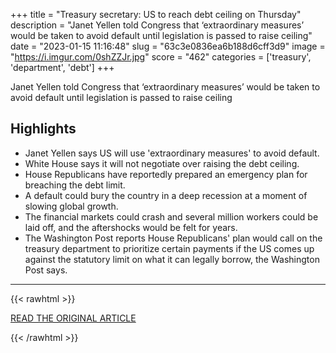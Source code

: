 +++
title = "Treasury secretary: US to reach debt ceiling on Thursday"
description = "Janet Yellen told Congress that ‘extraordinary measures’ would be taken to avoid default until legislation is passed to raise ceiling"
date = "2023-01-15 11:16:48"
slug = "63c3e0836ea6b188d6cff3d9"
image = "https://i.imgur.com/0shZZJr.jpg"
score = "462"
categories = ['treasury', 'department', 'debt']
+++

Janet Yellen told Congress that ‘extraordinary measures’ would be taken to avoid default until legislation is passed to raise ceiling

## Highlights

- Janet Yellen says US will use 'extraordinary measures' to avoid default.
- White House says it will not negotiate over raising the debt ceiling.
- House Republicans have reportedly prepared an emergency plan for breaching the debt limit.
- A default could bury the country in a deep recession at a moment of slowing global growth.
- The financial markets could crash and several million workers could be laid off, and the aftershocks would be felt for years.
- The Washington Post reports House Republicans' plan would call on the treasury department to prioritize certain payments if the US comes up against the statutory limit on what it can legally borrow, the Washington Post says.

---

{{< rawhtml >}}
  <p class="article-category">
    <a target="_blank" href="https://www.theguardian.com/business/2023/jan/13/treasury-secretary-janet-yellen-debt-ceiling">READ THE ORIGINAL ARTICLE</a>
  </p>
{{< /rawhtml >}}

